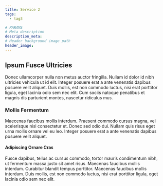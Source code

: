 ```yaml
---
title: Service 2
tags:
  - tag3

# PARAMS
# Meta description
description_meta: 
# Header background image path
header_image: 
---
```


## Ipsum Fusce Ultricies
Donec ullamcorper nulla non metus auctor fringilla. Nullam id dolor id nibh ultricies vehicula ut id elit. Integer posuere erat a ante venenatis dapibus posuere velit aliquet. Duis mollis, est non commodo luctus, nisi erat porttitor ligula, eget lacinia odio sem nec elit. Cum sociis natoque penatibus et magnis dis parturient montes, nascetur ridiculus mus.

### Mollis Fermentum
Maecenas faucibus mollis interdum. Praesent commodo cursus magna, vel scelerisque nisl consectetur et. Donec sed odio dui. Nullam quis risus eget urna mollis ornare vel eu leo. Integer posuere erat a ante venenatis dapibus posuere velit aliquet.

#### Adipiscing Ornare Cras
Fusce dapibus, tellus ac cursus commodo, tortor mauris condimentum nibh, ut fermentum massa justo sit amet risus. Maecenas faucibus mollis interdum. Curabitur blandit tempus porttitor. Maecenas faucibus mollis interdum. Duis mollis, est non commodo luctus, nisi erat porttitor ligula, eget lacinia odio sem nec elit.
